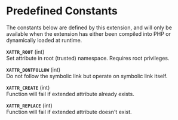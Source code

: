 Predefined Constants
====================

The constants below are defined by this extension, and will only be
available when the extension has either been compiled into PHP or
dynamically loaded at runtime.

**`XATTR_ROOT`** (<span class="type">int</span>)  
<span class="simpara"> Set attribute in root (trusted) namespace.
Requires root privileges. </span>

**`XATTR_DONTFOLLOW`** (<span class="type">int</span>)  
<span class="simpara"> Do not follow the symbolic link but operate on
symbolic link itself. </span>

**`XATTR_CREATE`** (<span class="type">int</span>)  
<span class="simpara"> Function will fail if extended attribute already
exists. </span>

**`XATTR_REPLACE`** (<span class="type">int</span>)  
<span class="simpara"> Function will fail if extended attribute doesn't
exist. </span>
